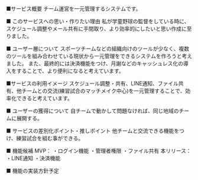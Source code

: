 ■サービス概要
チーム運営を一元管理するシステムです。

■ このサービスへの思い・作りたい理由
私が学童野球の監督をしている時に、スケジュール調整やメール共有に手間取り、より効率的にしたいと思い作成に至りました。

■ ユーザー層について
スポーツチームなどの組織向けのツールが少なく、複数のツールを組み合わせている現状から一元管理をできるシステムを作ろうと考えました。
また、最終的には決済機能をつけ、月謝などのキャッシュレス化の導入をすることで、より便利になると考えています。

■サービスの利用イメージ
スケジュール調整・共有、LINE通知、ファイル共有、他チームとの交流(練習試合のマッチメイク中心)を一元管理することで、効率化できると考えています。

■ ユーザーの獲得について
自チームで動かして問題なければ、同じ地域のチームに展開する。

■ サービスの差別化ポイント・推しポイント
他チームと交流できる機能をつけ、練習試合を組む事ができる。

■ 機能候補
MVP：
・ログイン機能
・管理者権限
・ファイル共有
本リリース：
・LINE通知
・決済機能

■ 機能の実装方針予定

